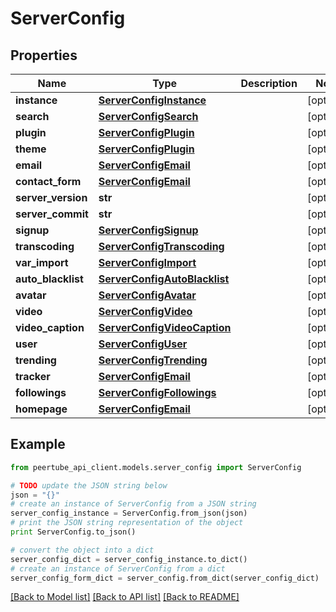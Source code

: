 # ServerConfig


## Properties
Name | Type | Description | Notes
------------ | ------------- | ------------- | -------------
**instance** | [**ServerConfigInstance**](ServerConfigInstance.md) |  | [optional] 
**search** | [**ServerConfigSearch**](ServerConfigSearch.md) |  | [optional] 
**plugin** | [**ServerConfigPlugin**](ServerConfigPlugin.md) |  | [optional] 
**theme** | [**ServerConfigPlugin**](ServerConfigPlugin.md) |  | [optional] 
**email** | [**ServerConfigEmail**](ServerConfigEmail.md) |  | [optional] 
**contact_form** | [**ServerConfigEmail**](ServerConfigEmail.md) |  | [optional] 
**server_version** | **str** |  | [optional] 
**server_commit** | **str** |  | [optional] 
**signup** | [**ServerConfigSignup**](ServerConfigSignup.md) |  | [optional] 
**transcoding** | [**ServerConfigTranscoding**](ServerConfigTranscoding.md) |  | [optional] 
**var_import** | [**ServerConfigImport**](ServerConfigImport.md) |  | [optional] 
**auto_blacklist** | [**ServerConfigAutoBlacklist**](ServerConfigAutoBlacklist.md) |  | [optional] 
**avatar** | [**ServerConfigAvatar**](ServerConfigAvatar.md) |  | [optional] 
**video** | [**ServerConfigVideo**](ServerConfigVideo.md) |  | [optional] 
**video_caption** | [**ServerConfigVideoCaption**](ServerConfigVideoCaption.md) |  | [optional] 
**user** | [**ServerConfigUser**](ServerConfigUser.md) |  | [optional] 
**trending** | [**ServerConfigTrending**](ServerConfigTrending.md) |  | [optional] 
**tracker** | [**ServerConfigEmail**](ServerConfigEmail.md) |  | [optional] 
**followings** | [**ServerConfigFollowings**](ServerConfigFollowings.md) |  | [optional] 
**homepage** | [**ServerConfigEmail**](ServerConfigEmail.md) |  | [optional] 

## Example

```python
from peertube_api_client.models.server_config import ServerConfig

# TODO update the JSON string below
json = "{}"
# create an instance of ServerConfig from a JSON string
server_config_instance = ServerConfig.from_json(json)
# print the JSON string representation of the object
print ServerConfig.to_json()

# convert the object into a dict
server_config_dict = server_config_instance.to_dict()
# create an instance of ServerConfig from a dict
server_config_form_dict = server_config.from_dict(server_config_dict)
```
[[Back to Model list]](../README.md#documentation-for-models) [[Back to API list]](../README.md#documentation-for-api-endpoints) [[Back to README]](../README.md)


